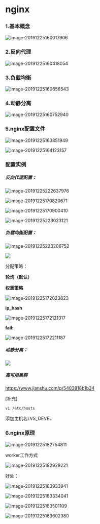 # nginx

### 1.基本概念

![image-20191225160017906](C:\Users\Administrator\AppData\Roaming\Typora\typora-user-images\image-20191225160017906.png)

### 2.反向代理

![image-20191225160418054](C:\Users\Administrator\AppData\Roaming\Typora\typora-user-images\image-20191225160418054.png)

### 3.负载均衡

![image-20191225160656543](C:\Users\Administrator\AppData\Roaming\Typora\typora-user-images\image-20191225160656543.png)

### 4.动静分离

![image-20191225160752940](C:\Users\Administrator\AppData\Roaming\Typora\typora-user-images\image-20191225160752940.png)

### 5.nginx配置文件

![image-20191225163851949](C:\Users\Administrator\AppData\Roaming\Typora\typora-user-images\image-20191225163851949.png)

![image-20191225164123157](C:\Users\Administrator\AppData\Roaming\Typora\typora-user-images\image-20191225164123157.png)

### 配置实例

##### 反向代理配置：

![image-20191225222637976](C:\Users\Administrator\AppData\Roaming\Typora\typora-user-images\image-20191225222637976.png)

![image-20191225170820671](C:\Users\Administrator\AppData\Roaming\Typora\typora-user-images\image-20191225170820671.png)



![image-20191225170900410](C:\Users\Administrator\AppData\Roaming\Typora\typora-user-images\image-20191225170900410.png)



![image-20191225223023121](C:\Users\Administrator\AppData\Roaming\Typora\typora-user-images\image-20191225223023121.png)

##### 负载均衡配置：

![image-20191225223206752](C:\Users\Administrator\AppData\Roaming\Typora\typora-user-images\image-20191225223206752.png)



![](C:\Users\Administrator\AppData\Roaming\Typora\typora-user-images\image-20191225171624623.png)

分配策略：

**轮询（默认）**

**权重策略**

![image-20191225172023823](C:\Users\Administrator\AppData\Roaming\Typora\typora-user-images\image-20191225172023823.png)

**ip_hash**

![image-20191225172121317](C:\Users\Administrator\AppData\Roaming\Typora\typora-user-images\image-20191225172121317.png)

**fail:**

![image-20191225172211187](C:\Users\Administrator\AppData\Roaming\Typora\typora-user-images\image-20191225172211187.png)

##### 动静分离：

![](C:\Users\Administrator\AppData\Roaming\Typora\typora-user-images\image-20191225173316935.png)

##### 高可用集群

https://www.jianshu.com/p/5403818b1b34

[补充] 

```
vi /etc/hosts
```

添加主机名LVS_DEVEL

### 6.nginx原理

![image-20191225182754811](C:\Users\Administrator\AppData\Roaming\Typora\typora-user-images\image-20191225182754811.png)

worker工作方式

![image-20191225182929221](C:\Users\Administrator\AppData\Roaming\Typora\typora-user-images\image-20191225182929221.png)

好处：

![image-20191225183933941](C:\Users\Administrator\AppData\Roaming\Typora\typora-user-images\image-20191225183933941.png)

![image-20191225183334041](C:\Users\Administrator\AppData\Roaming\Typora\typora-user-images\image-20191225183334041.png)

![image-20191225183501109](C:\Users\Administrator\AppData\Roaming\Typora\typora-user-images\image-20191225183501109.png)

![image-20191225183602380](C:\Users\Administrator\AppData\Roaming\Typora\typora-user-images\image-20191225183602380.png)





